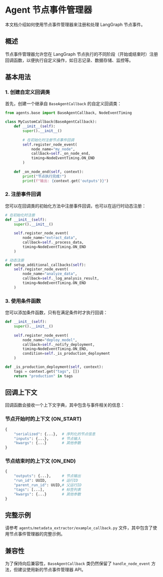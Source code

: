 # Agent 节点事件管理器

本文档介绍如何使用节点事件管理器来注册和处理 LangGraph 节点事件。

## 概述

节点事件管理器允许您在 LangGraph 节点执行的不同阶段（开始或结束时）注册回调函数，以便执行自定义操作，如日志记录、数据存储、监控等。

## 基本用法

### 1. 创建自定义回调类

首先，创建一个继承自 `BaseAgentCallback` 的自定义回调类：

```python
from agents.base import BaseAgentCallback, NodeEventTiming

class MyCustomCallback(BaseAgentCallback):
    def __init__(self):
        super().__init__()
        
        # 在初始化时注册节点事件回调
        self.register_node_event(
            node_name="my_node",
            callback=self._on_node_end,
            timing=NodeEventTiming.ON_END
        )
    
    def _on_node_end(self, context):
        print("节点执行完成!")
        print(f"输出: {context.get('outputs')}")
```

### 2. 注册事件回调

您可以在回调类的初始化方法中注册事件回调，也可以在运行时动态注册：

```python
# 在初始化时注册
def __init__(self):
    super().__init__()
    
    self.register_node_event(
        node_name="extract_data",
        callback=self._process_data,
        timing=NodeEventTiming.ON_END
    )

# 动态注册
def setup_additional_callbacks(self):
    self.register_node_event(
        node_name="analyze_data",
        callback=self._log_analysis_result,
        timing=NodeEventTiming.ON_END
    )
```

### 3. 使用条件函数

您可以添加条件函数，只有在满足条件时才执行回调：

```python
def __init__(self):
    super().__init__()
    
    self.register_node_event(
        node_name="deploy_model",
        callback=self._notify_deployment,
        timing=NodeEventTiming.ON_END,
        condition=self._is_production_deployment
    )

def _is_production_deployment(self, context):
    tags = context.get("tags", [])
    return "production" in tags
```

## 回调上下文

回调函数会接收一个上下文字典，其中包含与事件相关的信息：

### 节点开始时的上下文 (ON_START)

```python
{
    "serialized": {...},  # 序列化的节点信息
    "inputs": {...},      # 节点输入
    "kwargs": {...}       # 其他参数
}
```

### 节点结束时的上下文 (ON_END)

```python
{
    "outputs": {...},     # 节点输出
    "run_id": UUID,       # 运行ID
    "parent_run_id": UUID,# 父运行ID
    "tags": [...],        # 标签列表
    "kwargs": {...}       # 其他参数
}
```

## 完整示例

请参考 `agents/metadata_extractor/example_callback.py` 文件，其中包含了使用节点事件管理器的完整示例。

## 兼容性

为了保持向后兼容性，`BaseAgentCallback` 类仍然保留了 `handle_node_event` 方法，但建议使用新的节点事件管理器 API。 